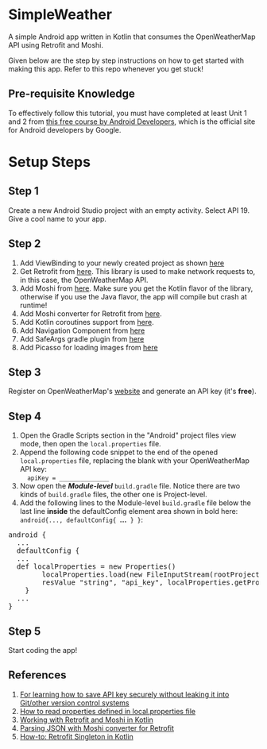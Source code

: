 
# SimpleWeather  
  
A simple Android app written in Kotlin that consumes the OpenWeatherMap API using Retrofit and Moshi.  
  
Given below are the step by step instructions on how to get started with making this app. Refer to this repo whenever you get stuck!  

## Pre-requisite Knowledge
To effectively follow this tutorial, you must have completed at least Unit 1 and 2 from [this free course by Android Developers](https://developer.android.com/courses/android-basics-kotlin/course), which is the official site for Android developers by Google.

# Setup Steps

## Step 1  
  
Create a new Android Studio project with an empty activity. Select API 19. Give a cool name to your app.  
  
## Step 2  
  
1. Add ViewBinding to your newly created project as shown [here](https://developer.android.com/topic/libraries/view-binding)  
2. Get Retrofit from [here](https://square.github.io/retrofit). This library is used to make network requests to, in this case, the OpenWeatherMap API.  
3. Add Moshi from [here](https://github.com/square/moshi/). Make sure you get the Kotlin flavor of the library, otherwise if you use the Java flavor, the app will compile but crash at runtime!
4. Add Moshi converter for Retrofit  from [here](https://github.com/square/retrofit/tree/master/retrofit-converters/moshi).
5. Add Kotlin coroutines support from [here](https://developer.android.com/kotlin/coroutines).
6. Add Navigation Component from [here](https://developer.android.com/guide/navigation/navigation-getting-started)
7. Add SafeArgs gradle plugin from [here](https://developer.android.com/guide/navigation/navigation-pass-data)
8. Add Picasso for loading images from [here](http://square.github.io/picasso/)

## Step 3  
  
Register on OpenWeatherMap's [website](https://https://openweathermap.org/) and generate an API key (it's **free**).  
  
## Step 4  
  
1. Open the Gradle Scripts section in the "Android" project files view mode, then open the `local.properties` file.  
2. Append the following code snippet to the end of the opened `local.properties` file, replacing the blank with your OpenWeatherMap API key:  
`  
apiKey = ______________  
`  
3. Now open the ***Module-level*** `build.gradle` file. Notice there are two kinds of `build.gradle` files, the other one is Project-level.  
4. Add the following lines to the Module-level `build.gradle` file below the last line **inside** the defaultConfig element area shown in bold here: `android{..., defaultConfig{ `**...**` } }`:  
<pre>
android {  
  ...
  defaultConfig {  
  ...
  def localProperties = new Properties()  
        localProperties.load(new FileInputStream(rootProject.file("local.properties")))  
        resValue "string", "api_key", localProperties.getProperty("api_key", "")  
    }  
  ...
}
</pre>

## Step 5  
  
Start coding the app!  
  
  
## References  
  
1. [For learning how to save API key securely without leaking it into Git/other version control systems](https://blog.mindorks.com/using-local-properties-file-to-avoid-api-keys-check-in-into-version-control-system)  
2. [How to read properties defined in local.properties file](https://stackoverflow.com/questions/21999829/how-do-i-read-properties-defined-in-local-properties-in-build-gradle)
3. [Working with Retrofit and Moshi in Kotlin](https://www.pushing-pixels.org/2019/12/04/working-with-retrofit-and-moshi-in-kotlin.html)
4. [Parsing JSON with Moshi converter for Retrofit](https://johncodeos.com/how-to-parse-json-with-retrofit-converters-using-kotlin/)
5. [How-to: Retrofit Singleton in Kotlin](https://stackoverflow.com/questions/61729790/retrofit-singleton-in-kotlin)